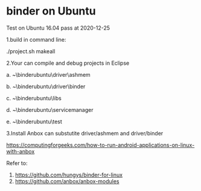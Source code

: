 binder on Ubuntu
================
Test on Ubuntu 16.04 pass at 2020-12-25

1.build in command line:

./project.sh makeall

2.Your can compile and debug projects in Eclipse

a. ~\binderubuntu\driver\ashmem

b. ~\binderubuntu\driver\binder

c. ~\binderubuntu\libs

d. ~\binderubuntu\servicemanager

e. ~\binderubuntu\test

3.Install Anbox can substutite driver/ashmem and driver/binder

https://computingforgeeks.com/how-to-run-android-applications-on-linux-with-anbox

Refer to:
1. https://github.com/hungys/binder-for-linux
2. https://github.com/anbox/anbox-modules
